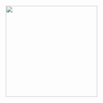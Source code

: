 <p align="center">
<a href="https://softuni.bg" target="_blank">
<img src="https://softuni.bg/Files/UserFiles/ImageGallery/softuni-2.0.jpg" style="width: 250px;">
</a>
</p>
